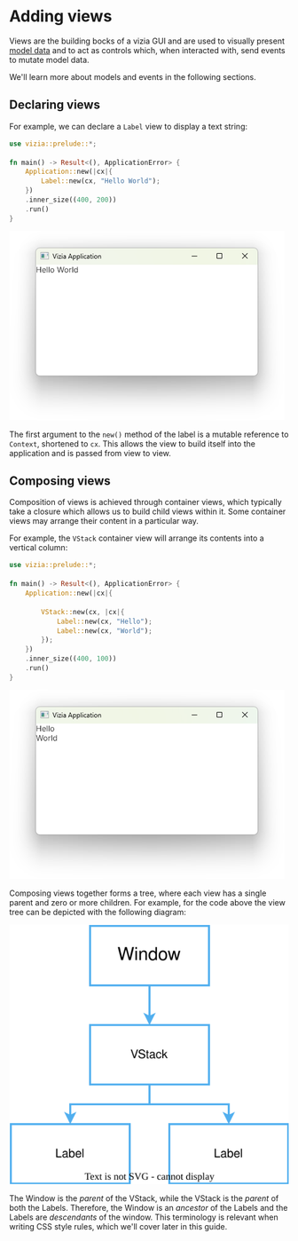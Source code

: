 # Adding views

Views are the building bocks of a vizia GUI and are used to visually present [model data](./models.md) and to act as controls which, when interacted with, send events to mutate model data.

We'll learn more about models and events in the following sections.

## Declaring views

For example, we can declare a `Label` view to display a text string:

```rust
use vizia::prelude::*;

fn main() -> Result<(), ApplicationError> {
    Application::new(|cx|{
        Label::new(cx, "Hello World");
    })
    .inner_size((400, 200))
    .run()
}
```

![A label view](./img/declaring_views.png)

The first argument to the `new()` method of the label is a mutable reference to `Context`, shortened to `cx`. This allows the view to build itself into the application and is passed from view to view.

## Composing views

Composition of views is achieved through container views, which typically take a closure which allows us to build child views within it. Some container views may arrange their content in a particular way.

For example, the `VStack` container view will arrange its contents into a vertical column:

```rust
use vizia::prelude::*;

fn main() -> Result<(), ApplicationError> {
    Application::new(|cx|{
        
        VStack::new(cx, |cx|{    
            Label::new(cx, "Hello");
            Label::new(cx, "World");
        });
    })
    .inner_size((400, 100))
    .run()
}
```
![](./img/composing_views.png)

Composing views together forms a tree, where each view has a single parent and zero or more children. For example, for the code above the view tree can be depicted with the following diagram:

![Diagram of a basic view tree depicting a Window view with a child HStack view with two child Label views.](./img/basic_tree.svg)

The Window is the *parent* of the VStack, while the VStack is the *parent* of both the Labels. Therefore, the Window is an *ancestor* of the Labels and the Labels are *descendants* of the window. This terminology is relevant when writing CSS style rules, which we'll cover later in this guide.